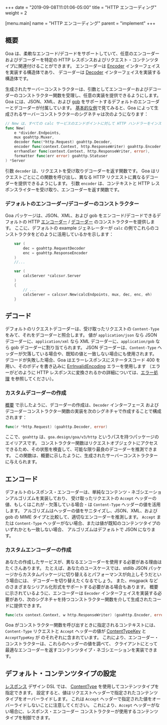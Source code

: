 +++
date = "2019-09-08T11:01:06-05:00"
title = "HTTP エンコーディング"
weight = 2

[menu.main]
name = "HTTP エンコーディング"
parent = "implement"
+++

## 概要

Goa は、柔軟なエンコード/デコードをサポートしていて、任意のエンコーダーおよびデコーダーを特定の HTTP レスポンスおよびリクエスト・コンテンツタイプに関連付けることができます。
エンコーダーは [Encoder](https://godoc.org/goa.design/goa/http#Encoder) インターフェイスを実装する構造体であり、
デコーダーは [Decoder](https://godoc.org/goa.design/goa/http#Decoder) インターフェイスを実装する構造体です。

生成されたサーバーコンストラクターは、引数としてエンコーダーおよびデコーダーのコンストラクター関数を受理し、任意の実装を提供できるようにします。
Goa には、JSON、XML、および [gob](https://golang.org/pkg/encoding/gob/) をサポートするデフォルトのエンコーダーとデコーダーが付属しています。
[基本的な例](https://github.com/goadesign/examples/blob/master/basic)で見てみると、Goa によって生成されるサーバーコンストラクターのシグネチャは次のようになります：

```go
// New は、すべての calc サービスのエンドポイントに対して HTTP ハンドラーをインスタンス化します。
func New(
	e *divider.Endpoints,
	mux goahttp.Muxer,
	decoder func(*http.Request) goahttp.Decoder,
	encoder func(context.Context, http.ResponseWriter) goahttp.Encoder,
	errhandler func(context.Context, http.ResponseWriter, error),
	formatter func(err error) goahttp.Statuser
) *Server
```

引数 `decoder` は、リクエストを受け取りデコーダーを返す関数です。
Goa はリクエストごとにこの関数を呼び出し、異なる HTTP リクエストに異なるデコーダーを提供できるようにします。
引数 `encoder` は、コンテキストと HTTP レスポンスライターを受け取り、エンコーダーを返す関数です。

### デフォルトのエンコーダー/デコーダーのコンストラクター

Goa パッケージは、JSON、XML、および gob をエンコード/デコードできるデフォルトの HTTP 
[エンコーダー](https://godoc.org/goa.design/goa/http#RequestEncoder) / 
[デコーダー](https://godoc.org/goa.design/goa/http#ResponseEncoder)
のコンストラクターを提供します。 
ここに、デフォルトの example ジェネレーターが `calc` の例でこれらのコンストラクタをどのように活用しているかを示します：

```go
	var (
		dec = goahttp.RequestDecoder
		enc = goahttp.ResponseEncoder
	)
    //...

	var (
		calcServer *calcsvr.Server
	)
	{
        // ...
		calcServer = calcsvr.New(calcEndpoints, mux, dec, enc, eh)
	}
```

## デコード

デフォルトのリクエストデコーダーは、受け取ったリクエストの `Content-Type` をみて、それをデコーダーと照合します。
値が `application/json` なら JSON デコーダーに、`application/xml` なら XML デコーダーに、`application/gob` なら gob デコーダーに割り当てられます。
JSON デコーダーは、`Content-Type` ヘッダーが欠落している場合や、既知の値と一致しない場合にも使用されます。
デコードが失敗した場合、Goa はエラーレスポンスにステータスコード 400 を用い、そのボディを書き込みに [ErrInvalidEncoding](https://goa.design/v1/reference/goa/#variables) エラーを使用します
（エラーがどのように HTTP レスポンスに変換されるかの詳細については、[エラー処理](/v1/implement/error_handling/) を参照してください）。


### カスタムデコーダーの作成

 [概要](#Overview) で示したように、デコーダーの作成は、`Decoder` インターフェース
 およびデコーダーコンストラクター関数の実装を次のシグネチャで作成することで構成されます：

```go
func(r *http.Request) (goahttp.Decoder, error)
```
ここで、`goahttp` は、`goa.design/goa/v3/http` というパスを持つパッケージのエイリアスです。
コンストラクター関数はリクエストオブジェクトにアクセスできるため、その状態を検査して、可能な限り最良のデコーダーを推測できます。
この関数は、概要に示したように、生成されたサーバーコンストラクターに与えられます。

## エンコード

デフォルトのレスポンス・エンコーダーは、単純なコンテンツ・ネゴシエーションアルゴリズムを実装しており、
受け取ったリクエストの `Accept` ヘッダーの値、もしくはこれが - 欠落している場合 - は `Content-Type` ヘッダーの値を活用します。
アルゴリズムはヘッダーの値をサニタイズし、JSON、XML、および gob の MIME タイプと比較して、適切なエンコーダーを推測します。
`Accept` または `Content-Type` ヘッダーがない場合、または値が既知のコンテンツタイプのいずれかとも一致しない場合、
アルゴリズムはデフォルトで JSON になります。

### カスタムエンコーダーの作成

あなたの作成したサービスが、異なるエンコーダーを使用する必要がある理由はたくさんあります。
たとえば、あなたのユースケースでは、stdlib JSON パッケージからカスタムパッケージに切り替えるとパフォーマンスが向上しそうだという場合には、
デコーダーを切り替えたくなるでしょう。
また、msgpack などのさまざまなシリアル化形式をサポートする必要がある場合もあります。
概要に示されているように、エンコーダーは `Eecoder` インターフェイスを実装する必要があり、次のシグネチャを持つコンストラクター関数を介して生成されたコードに提供できます。

```go
func(ctx context.Context, w http.ResponseWriter) (goahttp.Encoder, error)
```

Goa がコンストラクター関数を呼び出すときに指定されるコンテキストには、
`Content-Type` リクエストと `Accept` ヘッダーの値が [ContentTypeKey](https://godoc.org/goa.design/goa/http#pkg-constants) と `AcceptTypeKey` が
のそれぞれに含まれています。
これにより、エンコーダー・コンストラクターは、これらのヘッダーの値を調べて、
クライアントにとって最適なエンコーダーを返すコンテンツタイプ・ネゴシエーションを実装できます。

## デフォルト・コンテンツタイプの設定

[レスポンス](https://godoc.org/goa.design/goa/dsl#Response) デザイン DSL では、
[ContentType](https://godoc.org/goa.design/goa/dsl#ContentType) を使用してコンテンツタイプを指定できます。
設定すると、値はリクエストヘッダーで指定されたコンテンツタイプをオーバーライドします。
これは `Accept` ヘッダーで指定された値をオーバーライドしないことに注意してください。
これにより、`Accept` ヘッダーがない場合に、レスポンス・エンコーダー コンストラクターが使用するコンテンツタイプを制御できます。
